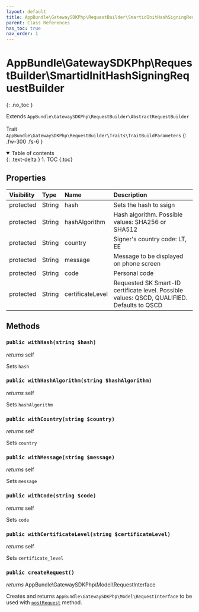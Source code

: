 ```yaml
---
layout: default
title: AppBundle\GatewaySDKPhp\RequestBuilder\SmartidInitHashSigningRequestBuilder
parent: Class References
has_toc: true
nav_order: 1
---
```


# AppBundle\GatewaySDKPhp\RequestBuilder\SmartidInitHashSigningRequestBuilder
{: .no_toc }

Extends `AppBundle\GatewaySDKPhp\RequestBuilder\AbstractRequestBuilder` <br><br> Trait `AppBundle\GatewaySDKPhp\RequestBuilder\Traits\TraitBuildParameters`
{: .fw-300 .fs-6 }

<details open markdown="block">
  <summary>
    Table of contents
  </summary>
  {: .text-delta }
1. TOC
{:toc}
</details>

## Properties

| Visibility | Type | Name | Description |
| :--- | :--- | :--- | :--- |
| protected | String | hash | Sets the hash to ssign |
| protected | String | hashAlgorithm | Hash algorithm. Possible values: SHA256 or SHA512 |
| protected | String | country | Signer's country code: LT, EE |
| protected | String | message | Message to be displayed on phone screen |
| protected | String | code | Personal code |
| protected | String | certificateLevel | Requested SK Smart-ID certificate level. Possible values: QSCD, QUALIFIED. Defaults to QSCD |


## Methods

### `public withHash(string $hash)`

*returns* self

Sets `hash`

### `public withHashAlgorithm(string $hashAlgorithm)`

*returns* self

Sets `hashAlgorithm`

### `public withCountry(string $country)`

*returns* self

Sets `country`

### `public withMessage(string $message)`

*returns* self

Sets `message`

### `public withCode(string $code)`

*returns* self

Sets `code`

### `public withCertificateLevel(string $certificateLevel)`

*returns* self

Sets `certificate_level`

### `public createRequest()`

*returns* AppBundle\GatewaySDKPhp\Model\RequestInterface

Creates and returns `AppBundle\GatewaySDKPhp\Model\RequestInterface` to be used with [`postRequest`](/documentation/class-ref/GatewaySDKPhp/ConnectorInterface.html#public-postrequestappbundlegatewaysdkphpmodelrequestinterface-request) method.

